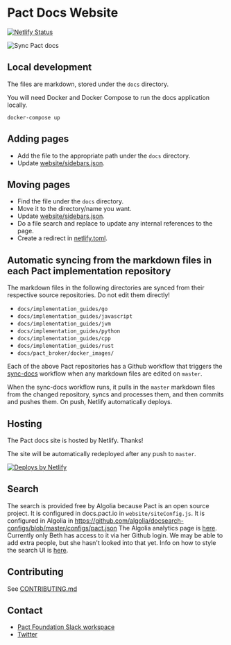 # Pact Docs Website

[![Netlify Status](https://api.netlify.com/api/v1/badges/b5808ef1-8072-4687-84e8-2a0257f3ac8f/deploy-status)](https://app.netlify.com/sites/docs-pact-io/deploys)

![Sync Pact docs](https://github.com/pact-foundation/docs.pact.io/workflows/Sync%20Pact%20docs/badge.svg)

## Local development

The files are markdown, stored under the `docs` directory.

You will need Docker and Docker Compose to run the docs application locally.

`docker-compose up`

## Adding pages

* Add the file to the appropriate path under the `docs` directory.
* Update [website/sidebars.json](website/sidebars.json).

## Moving pages

* Find the file under the `docs` directory.
* Move it to the directory/name you want.
* Update [website/sidebars.json](website/sidebars.json).
* Do a file search and replace to update any internal references to the page.
* Create a redirect in [netlify.toml](netlify.toml).

## Automatic syncing from the markdown files in each Pact implementation repository

The markdown files in the following directories are synced from their respective source repositories. Do not edit them directly!

* `docs/implementation_guides/go`
* `docs/implementation_guides/javascript`
* `docs/implementation_guides/jvm`
* `docs/implementation_guides/python`
* `docs/implementation_guides/cpp`
* `docs/implementation_guides/rust`
* `docs/pact_broker/docker_images/`

Each of the above Pact repositories has a Github workflow that triggers the [sync-docs](.github/workflows/sync-docs.yml) workflow when any markdown files are edited on `master`.

When the sync-docs workflow runs, it pulls in the `master` markdown files from the changed repository, syncs and processes them, and then commits and pushes them. On push, Netlify automatically deploys.

## Hosting

The Pact docs site is hosted by Netlify. Thanks!

The site will be automatically redeployed after any push to `master`.

<a href="https://www.netlify.com">
  <img src="https://www.netlify.com/img/global/badges/netlify-dark.svg" alt="Deploys by Netlify" />
</a>

## Search

The search is provided free by Algolia because Pact is an open source project. It is configured in docs.pact.io in `website/siteConfig.js`. It is configured in Algolia in https://github.com/algolia/docsearch-configs/blob/master/configs/pact.json The Algolia analytics page is [here](https://www.algolia.com/apps/BH4D9OD16A/analytics). Currently only Beth has access to it via her Github login. We may be able to add extra people, but she hasn't looked into that yet. Info on how to style the search UI is [here](https://docsearch.algolia.com/docs/styling/).

## Contributing

See [CONTRIBUTING.md](CONTRIBUTING.md)

## Contact

* [Pact Foundation Slack workspace](https://slack.pact.io)
* [Twitter](https://twitter.com/pact_up)
